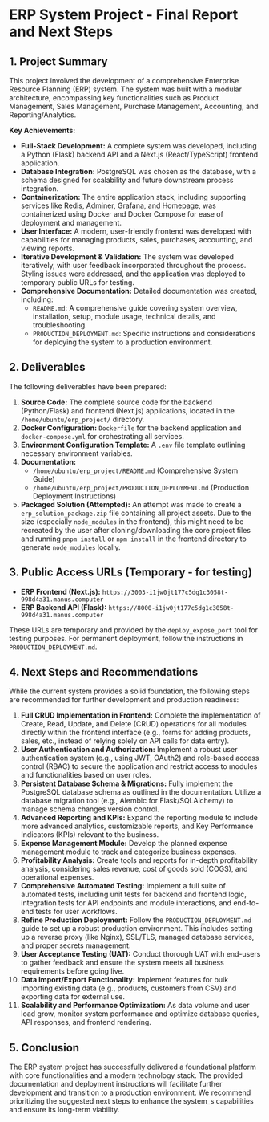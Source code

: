 # ERP System Project - Final Report and Next Steps

## 1. Project Summary

This project involved the development of a comprehensive Enterprise Resource Planning (ERP) system. The system was built with a modular architecture, encompassing key functionalities such as Product Management, Sales Management, Purchase Management, Accounting, and Reporting/Analytics.

**Key Achievements:**

*   **Full-Stack Development:** A complete system was developed, including a Python (Flask) backend API and a Next.js (React/TypeScript) frontend application.
*   **Database Integration:** PostgreSQL was chosen as the database, with a schema designed for scalability and future downstream process integration.
*   **Containerization:** The entire application stack, including supporting services like Redis, Adminer, Grafana, and Homepage, was containerized using Docker and Docker Compose for ease of deployment and management.
*   **User Interface:** A modern, user-friendly frontend was developed with capabilities for managing products, sales, purchases, accounting, and viewing reports.
*   **Iterative Development & Validation:** The system was developed iteratively, with user feedback incorporated throughout the process. Styling issues were addressed, and the application was deployed to temporary public URLs for testing.
*   **Comprehensive Documentation:** Detailed documentation was created, including:
    *   `README.md`: A comprehensive guide covering system overview, installation, setup, module usage, technical details, and troubleshooting.
    *   `PRODUCTION_DEPLOYMENT.md`: Specific instructions and considerations for deploying the system to a production environment.

## 2. Deliverables

The following deliverables have been prepared:

1.  **Source Code:** The complete source code for the backend (Python/Flask) and frontend (Next.js) applications, located in the `/home/ubuntu/erp_project/` directory.
2.  **Docker Configuration:** `Dockerfile` for the backend application and `docker-compose.yml` for orchestrating all services.
3.  **Environment Configuration Template:** A `.env` file template outlining necessary environment variables.
4.  **Documentation:**
    *   `/home/ubuntu/erp_project/README.md` (Comprehensive System Guide)
    *   `/home/ubuntu/erp_project/PRODUCTION_DEPLOYMENT.md` (Production Deployment Instructions)
5.  **Packaged Solution (Attempted):** An attempt was made to create a `erp_solution_package.zip` file containing all project assets. Due to the size (especially `node_modules` in the frontend), this might need to be recreated by the user after cloning/downloading the core project files and running `pnpm install` or `npm install` in the frontend directory to generate `node_modules` locally.

## 3. Public Access URLs (Temporary - for testing)

*   **ERP Frontend (Next.js):** `https://3003-i1jw0jt177c5dg1c3058t-998d4a31.manus.computer`
*   **ERP Backend API (Flask):** `https://8000-i1jw0jt177c5dg1c3058t-998d4a31.manus.computer`

These URLs are temporary and provided by the `deploy_expose_port` tool for testing purposes. For permanent deployment, follow the instructions in `PRODUCTION_DEPLOYMENT.md`.

## 4. Next Steps and Recommendations

While the current system provides a solid foundation, the following steps are recommended for further development and production readiness:

1.  **Full CRUD Implementation in Frontend:** Complete the implementation of Create, Read, Update, and Delete (CRUD) operations for all modules directly within the frontend interface (e.g., forms for adding products, sales, etc., instead of relying solely on API calls for data entry).
2.  **User Authentication and Authorization:** Implement a robust user authentication system (e.g., using JWT, OAuth2) and role-based access control (RBAC) to secure the application and restrict access to modules and functionalities based on user roles.
3.  **Persistent Database Schema & Migrations:** Fully implement the PostgreSQL database schema as outlined in the documentation. Utilize a database migration tool (e.g., Alembic for Flask/SQLAlchemy) to manage schema changes version control.
4.  **Advanced Reporting and KPIs:** Expand the reporting module to include more advanced analytics, customizable reports, and Key Performance Indicators (KPIs) relevant to the business.
5.  **Expense Management Module:** Develop the planned expense management module to track and categorize business expenses.
6.  **Profitability Analysis:** Create tools and reports for in-depth profitability analysis, considering sales revenue, cost of goods sold (COGS), and operational expenses.
7.  **Comprehensive Automated Testing:** Implement a full suite of automated tests, including unit tests for backend and frontend logic, integration tests for API endpoints and module interactions, and end-to-end tests for user workflows.
8.  **Refine Production Deployment:** Follow the `PRODUCTION_DEPLOYMENT.md` guide to set up a robust production environment. This includes setting up a reverse proxy (like Nginx), SSL/TLS, managed database services, and proper secrets management.
9.  **User Acceptance Testing (UAT):** Conduct thorough UAT with end-users to gather feedback and ensure the system meets all business requirements before going live.
10. **Data Import/Export Functionality:** Implement features for bulk importing existing data (e.g., products, customers from CSV) and exporting data for external use.
11. **Scalability and Performance Optimization:** As data volume and user load grow, monitor system performance and optimize database queries, API responses, and frontend rendering.

## 5. Conclusion

The ERP system project has successfully delivered a foundational platform with core functionalities and a modern technology stack. The provided documentation and deployment instructions will facilitate further development and transition to a production environment. We recommend prioritizing the suggested next steps to enhance the system_s capabilities and ensure its long-term viability.

